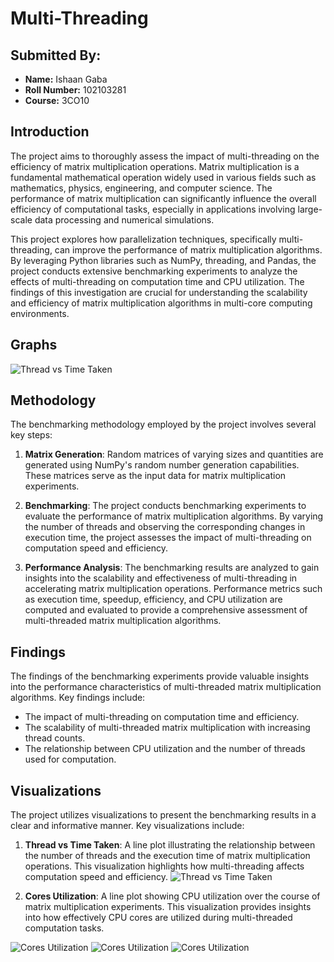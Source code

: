 # Multi-Threading

## Submitted By:

- **Name:** Ishaan Gaba  
- **Roll Number:** 102103281  
- **Course:** 3CO10

## Introduction

The project aims to thoroughly assess the impact of multi-threading on the efficiency of matrix multiplication operations. Matrix multiplication is a fundamental mathematical operation widely used in various fields such as mathematics, physics, engineering, and computer science. The performance of matrix multiplication can significantly influence the overall efficiency of computational tasks, especially in applications involving large-scale data processing and numerical simulations.

This project explores how parallelization techniques, specifically multi-threading, can improve the performance of matrix multiplication algorithms. By leveraging Python libraries such as NumPy, threading, and Pandas, the project conducts extensive benchmarking experiments to analyze the effects of multi-threading on computation time and CPU utilization. The findings of this investigation are crucial for understanding the scalability and efficiency of matrix multiplication algorithms in multi-core computing environments.
## Graphs
![Thread vs Time Taken](output.png)

## Methodology

The benchmarking methodology employed by the project involves several key steps:

1. **Matrix Generation**: Random matrices of varying sizes and quantities are generated using NumPy's random number generation capabilities. These matrices serve as the input data for matrix multiplication experiments.

2. **Benchmarking**: The project conducts benchmarking experiments to evaluate the performance of matrix multiplication algorithms. By varying the number of threads and observing the corresponding changes in execution time, the project assesses the impact of multi-threading on computation speed and efficiency.

3. **Performance Analysis**: The benchmarking results are analyzed to gain insights into the scalability and effectiveness of multi-threading in accelerating matrix multiplication operations. Performance metrics such as execution time, speedup, efficiency, and CPU utilization are computed and evaluated to provide a comprehensive assessment of multi-threaded matrix multiplication algorithms.

## Findings

The findings of the benchmarking experiments provide valuable insights into the performance characteristics of multi-threaded matrix multiplication algorithms. Key findings include:

- The impact of multi-threading on computation time and efficiency.
- The scalability of multi-threaded matrix multiplication with increasing thread counts.
- The relationship between CPU utilization and the number of threads used for computation.

## Visualizations

The project utilizes visualizations to present the benchmarking results in a clear and informative manner. Key visualizations include:

1. **Thread vs Time Taken**: A line plot illustrating the relationship between the number of threads and the execution time of matrix multiplication operations. This visualization highlights how multi-threading affects computation speed and efficiency.
![Thread vs Time Taken](output.png)


2. **Cores Utilization**: A line plot showing CPU utilization over the course of matrix multiplication experiments. This visualization provides insights into how effectively CPU cores are utilized during multi-threaded computation tasks.

![Cores Utilization](https://github.com/IshaanGaba/Multi-Threading/blob/5ee1985018272e1826e016b1b1ff0841b45b4167/cpu%201.png)
![Cores Utilization](https://github.com/IshaanGaba/Multi-Threading/blob/1d89f19b32b22baa6410ad9dc1caa9407fb47629/cpu%202.png)
![Cores Utilization](https://github.com/IshaanGaba/Multi-Threading/blob/1d89f19b32b22baa6410ad9dc1caa9407fb47629/cpu%203.png) 

